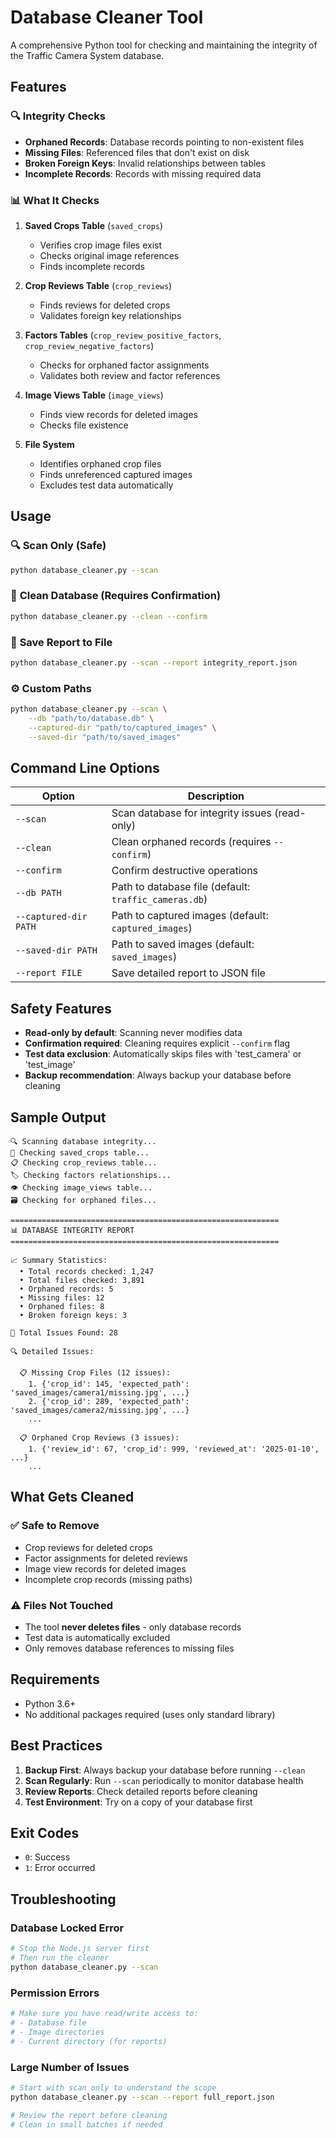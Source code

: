 # Database Cleaner Tool

A comprehensive Python tool for checking and maintaining the integrity of the Traffic Camera System database.

## Features

### 🔍 **Integrity Checks**
- **Orphaned Records**: Database records pointing to non-existent files
- **Missing Files**: Referenced files that don't exist on disk
- **Broken Foreign Keys**: Invalid relationships between tables
- **Incomplete Records**: Records with missing required data

### 📊 **What It Checks**

1. **Saved Crops Table** (`saved_crops`)
   - Verifies crop image files exist
   - Checks original image references
   - Finds incomplete records

2. **Crop Reviews Table** (`crop_reviews`)
   - Finds reviews for deleted crops
   - Validates foreign key relationships

3. **Factors Tables** (`crop_review_positive_factors`, `crop_review_negative_factors`)
   - Checks for orphaned factor assignments
   - Validates both review and factor references

4. **Image Views Table** (`image_views`)
   - Finds view records for deleted images
   - Checks file existence

5. **File System**
   - Identifies orphaned crop files
   - Finds unreferenced captured images
   - Excludes test data automatically

## Usage

### 🔍 **Scan Only (Safe)**
```bash
python database_cleaner.py --scan
```

### 🧹 **Clean Database (Requires Confirmation)**
```bash
python database_cleaner.py --clean --confirm
```

### 📄 **Save Report to File**
```bash
python database_cleaner.py --scan --report integrity_report.json
```

### ⚙️ **Custom Paths**
```bash
python database_cleaner.py --scan \
    --db "path/to/database.db" \
    --captured-dir "path/to/captured_images" \
    --saved-dir "path/to/saved_images"
```

## Command Line Options

| Option | Description |
|--------|-------------|
| `--scan` | Scan database for integrity issues (read-only) |
| `--clean` | Clean orphaned records (requires `--confirm`) |
| `--confirm` | Confirm destructive operations |
| `--db PATH` | Path to database file (default: `traffic_cameras.db`) |
| `--captured-dir PATH` | Path to captured images (default: `captured_images`) |
| `--saved-dir PATH` | Path to saved images (default: `saved_images`) |
| `--report FILE` | Save detailed report to JSON file |

## Safety Features

- **Read-only by default**: Scanning never modifies data
- **Confirmation required**: Cleaning requires explicit `--confirm` flag
- **Test data exclusion**: Automatically skips files with 'test_camera' or 'test_image'
- **Backup recommendation**: Always backup your database before cleaning

## Sample Output

```
🔍 Scanning database integrity...
📁 Checking saved_crops table...
📋 Checking crop_reviews table...
🏷️ Checking factors relationships...
👁️ Checking image_views table...
🗃️ Checking for orphaned files...

============================================================
📊 DATABASE INTEGRITY REPORT
============================================================

📈 Summary Statistics:
  • Total records checked: 1,247
  • Total files checked: 3,891
  • Orphaned records: 5
  • Missing files: 12
  • Orphaned files: 8
  • Broken foreign keys: 3

🚨 Total Issues Found: 28

🔍 Detailed Issues:

  📋 Missing Crop Files (12 issues):
    1. {'crop_id': 145, 'expected_path': 'saved_images/camera1/missing.jpg', ...}
    2. {'crop_id': 289, 'expected_path': 'saved_images/camera2/missing.jpg', ...}
    ...

  📋 Orphaned Crop Reviews (3 issues):
    1. {'review_id': 67, 'crop_id': 999, 'reviewed_at': '2025-01-10', ...}
    ...
```

## What Gets Cleaned

### ✅ **Safe to Remove**
- Crop reviews for deleted crops
- Factor assignments for deleted reviews
- Image view records for deleted images
- Incomplete crop records (missing paths)

### ⚠️ **Files Not Touched**
- The tool **never deletes files** - only database records
- Test data is automatically excluded
- Only removes database references to missing files

## Requirements

- Python 3.6+
- No additional packages required (uses only standard library)

## Best Practices

1. **Backup First**: Always backup your database before running `--clean`
2. **Scan Regularly**: Run `--scan` periodically to monitor database health
3. **Review Reports**: Check detailed reports before cleaning
4. **Test Environment**: Try on a copy of your database first

## Exit Codes

- `0`: Success
- `1`: Error occurred

## Troubleshooting

### Database Locked Error
```bash
# Stop the Node.js server first
# Then run the cleaner
python database_cleaner.py --scan
```

### Permission Errors
```bash
# Make sure you have read/write access to:
# - Database file
# - Image directories
# - Current directory (for reports)
```

### Large Number of Issues
```bash
# Start with scan only to understand the scope
python database_cleaner.py --scan --report full_report.json

# Review the report before cleaning
# Clean in small batches if needed
```
